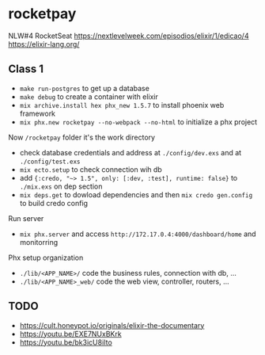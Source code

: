 # rocketpay

NLW#4 RocketSeat
https://nextlevelweek.com/episodios/elixir/1/edicao/4
https://elixir-lang.org/

## Class 1

- `make run-postgres` to get up a database
- `make debug` to create a container with elixir
- `mix archive.install hex phx_new 1.5.7` to install phoenix web framework
- `mix phx.new rocketpay --no-webpack --no-html` to initialize a phx project

Now `/rocketpay` folder it's the work directory

- check database credentials and address at `./config/dev.exs` and at `./config/test.exs`
- `mix ecto.setup` to check connection wih db
- add `{:credo, "~> 1.5", only: [:dev, :test], runtime: false}` to `./mix.exs` on dep section
- `mix deps.get` to dowload dependencies and then `mix credo gen.config` to build credo config

Run server

- `mix phx.server` and access `http://172.17.0.4:4000/dashboard/home` and monitorring

Phx setup organization

- `./lib/<APP_NAME>/` code the business rules, connection with db, ...
- `./lib/<APP_NAME>_web/` code the web view, controller, routers, ...

## TODO

- https://cult.honeypot.io/originals/elixir-the-documentary
- https://youtu.be/EXE7NUxBKrk
- https://youtu.be/bk3icU8iIto
